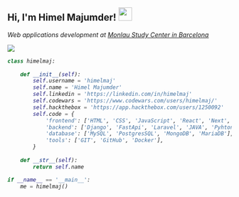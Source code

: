 <h2> Hi, I'm Himel Majumder!
<img src="https://media.giphy.com/media/Cmr1OMJ2FN0B2/giphy.gif" width="30">
</h2>

<p><em>Web applications development at <a href="https://www.monlau.com/"> Monlau Study Center in Barcelona </a>

<div> 
    <a href="https://www.linkedin.com/in/himelmaj" target="_blank"><img src="https://img.shields.io/badge/-LinkedIn-%230077B5?style=for-the-badge&logo=twitch&logoColor=white" target="_blank"></a>
</div>


```python
class himelmaj:
    
    def __init__(self):
        self.username = 'himelmaj'
        self.name = 'Himel Majumder'
        self.linkedin = 'https://linkedin.com/in/himelmaj'
        self.codewars = 'https://www.codewars.com/users/himelmaj/'
        self.hackthebox = 'https://app.hackthebox.com/users/1250092'
        self.code = {
            'frontend': ['HTML', 'CSS', 'JavaScript', 'React', 'Next', 'Astro', 'Tailwindcss', 'Bootstrap'],
            'backend': ['Django', 'FastApi', 'Laravel', 'JAVA', 'Pyhton', 'C++'],
            'database': ['MySQL', 'PostgresSQL', 'MongoDB', 'MariaDB'],
            'tools': ['GIT', 'GitHub', 'Docker'],
        }
        
    def __str__(self):
        return self.name

if __name__ == '__main__':
    me = himelmaj()
```
